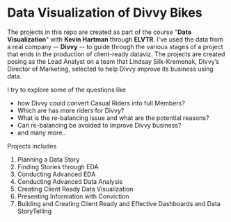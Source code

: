 # Data Visualization of Divvy Bikes 

The projects in this repo are created as part of the course "**Data Visualization**" with **Kevin Hartman** through **ELVTR**.
I've used the data from a real company -- **Divvy** -- to guide through the various stages of a project that ends in the production of client-ready dataviz. 
The projects are created posing as the Lead Analyst on a team that Lindsay Silk-Kremenak, Divvy’s Director of Marketing, selected to help Divvy improve its business using data.

I try to explore some of the questions like 
- how Divvy could convert Casual Riders into full Members?
- Which are has more riders for Divvy?
- What is the re-balancing issue and what are the potential reasons?
- Can re-balancing be avoided to improve Divvy business? 
- and many more.. 

Projects includes
1. Planning a Data Story 
2. Finding Stories through EDA 
3. Conducting Advanced EDA
4. Conducting Advanced Data Analysis 
5. Creating Client Ready Data Visualization 
6. Presenting Information with Conviction 
7. Building and Creating Client Ready and Effective Dashboards and Data StoryTelling 

